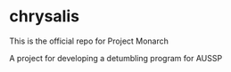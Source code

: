# chrysalis
This is the official repo for Project Monarch

A project for developing a detumbling program for AUSSP
